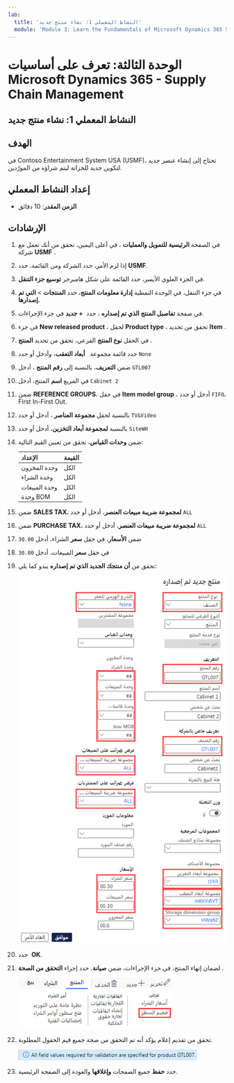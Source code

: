 ```yaml
---
lab:
  title: 'النشاط المعملي 1: نشاء منتج جديد'
  module: 'Module 3: Learn the Fundamentals of Microsoft Dynamics 365 Supply Chain Management'
---
```


# الوحدة الثالثة: تعرف على أساسيات Microsoft Dynamics 365 - Supply Chain Management

## النشاط المعملي 1: نشاء منتج جديد

## الهدف

في Contoso Entertainment System USA (USMF)، تحتاج إلى إنشاء عنصر جديد لتكوين جديد للخزانة ليتم شراؤه من المورّدين. 

## إعداد النشاط المعملي

   - **الزمن المقدر**: 10 دقائق

## الإرشادات

1.  في الصفحة **الرئيسية للتمويل والعمليات** ، في أعلى اليمين، تحقق من أنك تعمل مع شركة **USMF** . 

1.  إذا لزم الأمر، حدد الشركة ومن القائمة، حدد **USMF**.

1.  في الجزء العلوي الأيسر، حدد القائمة على شكل هامبرجر **توسيع جزء التنقل**. 

1.  في جزء التنقل، في الوحدة النمطية **إدارة معلومات المنتج**، حدد **المنتجات** > **التي تم إصدارها.** 

1.  في صفحة **تفاصيل المنتج الذي تم إصداره** ، حدد  **+ جديد** في جزء الإجراءات. 

1.  في جزء **New released product** ، لحقل **Product type** ، تحقق من تحديد **Item** . 

1.  في الحقل **نوع المنتج** الفرعي، تحقق من تحديد **المنتج** . 

1.  حدد قائمة مجموعة   **أبعاد التعقب**، وأدخل أو حدد `None` 

1.  ضمن **التعريف**، بالنسبة إلى **رقم المنتج** ، أدخل `GTL007`

1.  في المربع **اسم** المنتج، أدخل `Cabinet 2`

1.  ضمن **REFERENCE GROUPS**، في حقل **Item model group** ، أدخل أو حدد `FIFO`، First In-First Out. 

1.  بالنسبة لحقل **مجموعة العناصر** ، أدخل أو حدد `TV&Video` 

1.  بالنسبة **لمجموعة أبعاد التخزين**، أدخل أو حدد `SiteWH` 

1.  ضمن **وحدات القياس**، تحقق من تعيين القيم التالية: 

    | **الإعداد**    | **القيمة** |
    | :------------- | :-------- |
    | وحدة المخزون | الكل   |
    | وحدة الشراء  | الكل   |
    | وحدة المبيعات     | الكل   |
    | وحدة BOM       | الكل   |

1.  ضمن **SALES TAX**، **لمجموعة ضريبة مبيعات العنصر**، أدخل أو حدد `ALL` 

1.  ضمن **PURCHASE TAX**، **لمجموعة ضريبة مبيعات العنصر**، أدخل أو حدد `ALL` 

1.  ضمن **الأسعار**، في حقل **سعر** الشراء، أدخل `30.00`

1.  في حقل **سعر** المبيعات، أدخل `30.00`

1.  تحقق من **أن منتجك الجديد الذي تم إصداره** يبدو كما يلي: 

    ![صورة شاشة تعرض نموذج منتج الإصدار الجديد المكتمل](./media/lp1-m2-new-release-product.png)

1.  حدد  **OK**. 

1.  لضمان إنهاء المنتج، في جزء الإجراءات، ضمن **صيانة**، حدد إجراء **التحقق من الصحة** . 

    ![صورة شاشة تعرض الشريط الشريطي مع تمييز التحقق من الصحة](./media/lp1-m2-validate-ribbon-bar.png)

1.  تحقق من تقديم إعلام يؤكد أنه تم التحقق من صحة جميع قيم الحقول المطلوبة. 

    ![صورة شاشة لإشعار المعلومات بأنه قد تم التحقق من صحة جميع الحقول المطلوبة](./media/lp1-m2-confirmation-of-validation.png)

1.  حدد **حفظ** جميع الصفحات **وإغلاقها** والعودة إلى الصفحة الرئيسية. 

